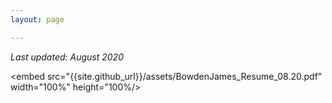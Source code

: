 ```yaml
---
layout: page

---
```


*Last updated: August 2020*

<embed src="{{site.github_url}}/assets/BowdenJames_Resume_08.20.pdf" width="100%" height="100%/>

